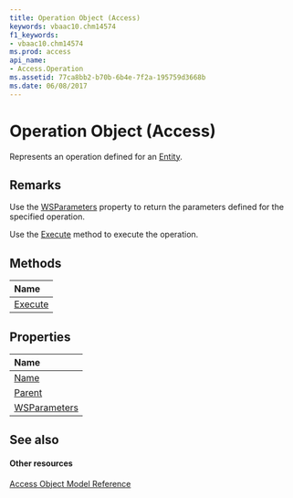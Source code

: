 ```yaml
---
title: Operation Object (Access)
keywords: vbaac10.chm14574
f1_keywords:
- vbaac10.chm14574
ms.prod: access
api_name:
- Access.Operation
ms.assetid: 77ca8bb2-b70b-6b4e-7f2a-195759d3668b
ms.date: 06/08/2017
---
```



# Operation Object (Access)

Represents an operation defined for an [Entity](entity-object-access.md).


## Remarks

Use the [WSParameters](operation-wsparameters-property-access.md) property to return the parameters defined for the specified operation.

Use the [Execute](operation-execute-method-access.md) method to execute the operation.


## Methods



|**Name**|
|:-----|
|[Execute](operation-execute-method-access.md)|

## Properties



|**Name**|
|:-----|
|[Name](operation-name-property-access.md)|
|[Parent](operation-parent-property-access.md)|
|[WSParameters](operation-wsparameters-property-access.md)|

## See also


#### Other resources


[Access Object Model Reference](http://msdn.microsoft.com/library/2de134a4-6c5c-d2a3-8377-f4dd973ba650%28Office.15%29.aspx)
